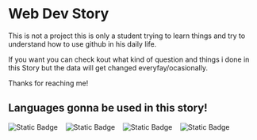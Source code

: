 
# Web Dev Story

This is not a project this is only a student trying to learn things and try to understand how to use github in his daily life.

If you want you can check kout what kind of question and things i done in this Story but the data will get changed everyfay/ocasionally.

Thanks for reaching me!



## Languages gonna be used in this story!


![Static Badge](https://img.shields.io/badge/HTML-red?style=for-the-badge&logo=html5&logoColor=%23E34F26&labelColor=black)&nbsp;&nbsp;&nbsp;
![Static Badge](https://img.shields.io/badge/CSS-%23663399?style=for-the-badge&logo=css&logoColor=%23663399&labelColor=black)&nbsp;&nbsp;&nbsp;
![Static Badge](https://img.shields.io/badge/JAVASCRIPT-%23F7DF1E?style=for-the-badge&logo=javascript&logoColor=%23F7DF1E&labelColor=black)&nbsp;&nbsp;&nbsp;
![Static Badge](https://img.shields.io/badge/REACT-%2361DAFB?style=for-the-badge&logo=react&logoColor=%2361DAFB&labelColor=black)&nbsp;&nbsp;&nbsp;

